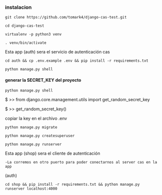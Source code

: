 
### instalacion

`git clone https://github.com/tomark4/django-cas-test.git`

`cd django-cas-test`

`virtualenv -p python3 venv`

`. venv/bin/activate`

Esta app (auth) sera el servicio de autenticación cas

`cd auth && cp .env.example .env && pip install -r requirements.txt`

`python manage.py shell`

#### generar la SECRET_KEY del proyecto
`python manage.py shell`

$ >> from django.core.management.utils import get_random_secret_key

$ >> get_random_secret_key()

copiar la key en el archivo .env

`python manage.py migrate`

`python manage.py createsuperuser`

`python manage.py runserver`

Esta app (shop) sera el cliente de autenticación

    -La corremos en otro puerto para poder conectarnos al server cas en la app
(auth)

`cd shop && pip install -r requirements.txt && python manage.py runserver localhost:4000`



